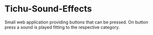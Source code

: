 # Tichu-Sound-Effects
Small web application providing buttons that can be pressed. On button press a sound is played fitting to the respective category.
